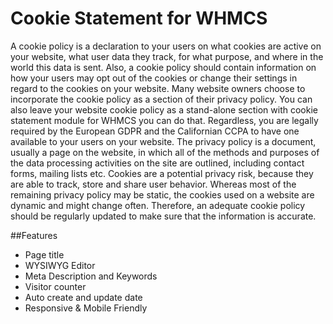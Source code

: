# Cookie Statement for WHMCS
A cookie policy is a declaration to your users on what cookies are active on your website, what user data they track, for what purpose, and where in the world this data is sent. Also, a cookie policy should contain information on how your users may opt out of the cookies or change their settings in regard to the cookies on your website. Many website owners choose to incorporate the cookie policy as a section of their privacy policy. You can also leave your website cookie policy as a stand-alone section with cookie statement module for WHMCS you can do that. Regardless, you are legally required by the European GDPR and the Californian CCPA to have one available to your users on your website. The privacy policy is a document, usually a page on the website, in which all of the methods and purposes of the data processing activities on the site are outlined, including contact forms, mailing lists etc. Cookies are a potential privacy risk, because they are able to track, store and share user behavior. Whereas most of the remaining privacy policy may be static, the cookies used on a website are dynamic and might change often. Therefore, an adequate cookie policy should be regularly updated to make sure that the information is accurate.

##Features
- Page title
- WYSIWYG Editor
- Meta Description and Keywords
- Visitor counter
- Auto create and update date
- Responsive & Mobile Friendly
